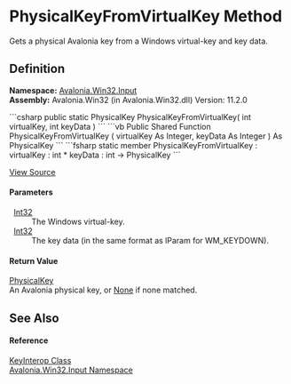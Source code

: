 # PhysicalKeyFromVirtualKey Method


Gets a physical Avalonia key from a Windows virtual-key and key data.



## Definition
**Namespace:** <a href="N_Avalonia_Win32_Input">Avalonia.Win32.Input</a>  
**Assembly:** Avalonia.Win32 (in Avalonia.Win32.dll) Version: 11.2.0

<Tabs groupId="api-code-preview">
<TabItem value="csharp" label="C#">
```csharp
public static PhysicalKey PhysicalKeyFromVirtualKey(
	int virtualKey,
	int keyData
)
```
</TabItem>
<TabItem value="vb" label="VB">
```vb
Public Shared Function PhysicalKeyFromVirtualKey ( 
	virtualKey As Integer,
	keyData As Integer
) As PhysicalKey
```
</TabItem>
<TabItem value="fsharp" label="F#">
```fsharp
static member PhysicalKeyFromVirtualKey : 
        virtualKey : int * 
        keyData : int -> PhysicalKey 
```
</TabItem>
</Tabs>



<a href="https://github.com/AvaloniaUI/Avalonia/tree/master/src/Windows/Avalonia.Win32/Input/KeyInterop.cs#L477" title="View the source code">View Source</a>



#### Parameters
<dl><dt>  <a href="https://learn.microsoft.com/dotnet/api/system.int32" target="_blank" rel="noopener noreferrer">Int32</a></dt><dd>The Windows virtual-key.</dd><dt>  <a href="https://learn.microsoft.com/dotnet/api/system.int32" target="_blank" rel="noopener noreferrer">Int32</a></dt><dd>The key data (in the same format as lParam for WM_KEYDOWN).</dd></dl>

#### Return Value
<a href="T_Avalonia_Input_PhysicalKey">PhysicalKey</a>  
An Avalonia physical key, or <a href="T_Avalonia_Input_PhysicalKey">None</a> if none matched.

## See Also


#### Reference
<a href="T_Avalonia_Win32_Input_KeyInterop">KeyInterop Class</a>  
<a href="N_Avalonia_Win32_Input">Avalonia.Win32.Input Namespace</a>  


